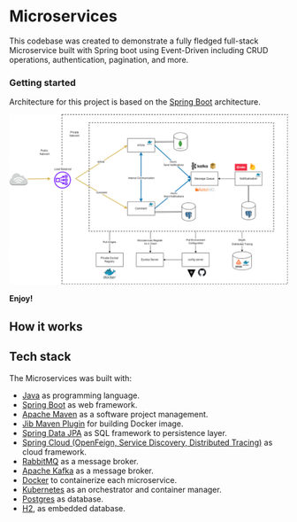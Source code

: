 # Microservices

This codebase was created to demonstrate a fully fledged full-stack Microservice built with Spring boot using Event-Driven including CRUD operations, authentication, pagination, and more.

### Getting started 

Architecture for this project is based on the [Spring Boot](https://spring.io/microservices) architecture.

![](/resources/screenshot.png)



**Enjoy!**

## How it works

## Tech stack
The Microservices was built with:

* [Java](https://dev.java/) as programming language.
* [Spring Boot](https://spring.io/projects/spring-boot) as web framework.
* [Apache Maven](https://maven.apache.org/) as a software project management.
* [Jib Maven Plugin](https://github.com/GoogleContainerTools/jib/tree/master/jib-maven-plugin) for building Docker image.
* [Spring Data JPA](https://spring.io/projects/spring-data-jpa) as SQL framework to persistence layer.
* [Spring Cloud (OpenFeign, Service Discovery, Distributed Tracing)](https://spring.io/projects/spring-cloud) as cloud framework.
* [RabbitMQ](https://www.rabbitmq.com/) as a message broker.
* [Apache Kafka](https://kafka.apache.org/) as a message broker.
* [Docker](https://www.docker.com/) to containerize each microservice.
* [Kubernetes](https://kubernetes.io/) as an orchestrator and container manager.
* [Postgres](https://www.postgresql.org/) as database.
* [H2](https://www.h2database.com/html/main.html), as embedded database.



